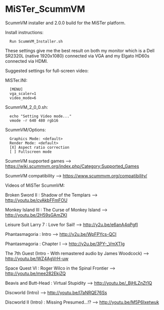 # MiSTer_ScummVM
ScummVM installer and 2.0.0 build for the MiSTer platform.

Install instructions:
     
      Run ScummVM_Installer.sh

These settings give me the best result on both my monitor which is a Dell SR2320L 
(native 1920x1080) connected via VGA and my Elgato HD60s connected via HDMI. 

Suggested settings for full-screen video:

MiSTer.INI:

      [MENU]
      vga_scaler=1
      video_mode=6

ScummVM_2_0_0.sh:

      echo "Setting Video mode..."
      vmode -r 640 480 rgb16

ScummVM/Options:

      Graphics Mode: <default>
      Render Mode: <default>
      [X] Aspect ratio correction
      [ ] Fullscreen mode
	  	  
ScummVM supported games --> https://wiki.scummvm.org/index.php/Category:Supported_Games

ScummVM compatibility --> https://www.scummvm.org/compatibility/

Videos of MiSTer ScummVM:

Broken Sword II : Shadow of the Templars --> http://youtu.be/cvAkbFFmFOU

Monkey Island III : The Curse of Monkey Island --> http://youtu.be/2H59sGAmZKI

Leisure Suit Larry 7 : Love for Sail! --> http://y2u.be/e6anA4qPgfI

Phantasmagoria : Intro --> http://y2u.be/WpFPYcs-QCI

Phantasmagoria : Chapter I --> http://y2u.be/3PY-_VmXTIg

The 7th Guest (Intro - With remastered audio by James Woodcock) --> http://youtu.be/WZ4AgVrH-uw

Space Quest VI : Roger Wilco in the Spinal Frontier --> http://youtu.be/mee282EkjZQ

Beavis and Butt-Head : Virtual Stupidity --> http://youtu.be/_BjHLZnZt1Q

Discworld (Intro) --> http://youtu.be/l7aNRQE76Ss

Discworld II (Intro) : Missing Presumed...!? --> http://youtu.be/M5P6Ixetwuk
